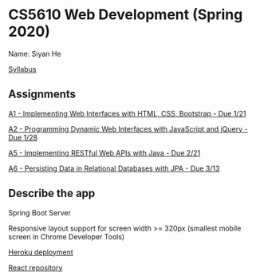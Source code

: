 # CS5610 Web Development (Spring 2020)
Name: Siyan He

[Syllabus](https://docs.google.com/document/d/1Qm_SqhHK5fYGm84xIUVbJJ2zLH6GWgaAD3hf_NVX1ZQ/edit?usp=sharing)

## Assignments
[A1 - Implementing Web Interfaces with HTML, CSS, Bootstrap - Due 1/21](https://docs.google.com/document/d/1BWKOyq9agNMsd2n_c3XShuR5T5yVXKSpsFQk9uS1M_Y/edit?usp=sharing)

[A2 - Programming Dynamic Web Interfaces with JavaScript and jQuery - Due 1/28](https://docs.google.com/document/d/1DSkyihff_GIAceLUJpi7s7KStdd2H64jB_GQQcveWJE/edit?usp=sharing)

[A5 - Implementing RESTful Web APIs with Java - Due 2/21](https://docs.google.com/document/d/1_RDMRAsIR-6MY_xzbZ6HACRW98vat6j2sZmgym3MinU/edit?usp=sharing)

[A6 - Persisting Data in Relational Databases with JPA - Due 3/13](https://docs.google.com/document/d/1aAmLYNEpmG9cGPqge6CzRani3TJY9pel52Ds1NKqM0Y/edit?usp=sharing)

## Describe the app
Spring Boot Server

Responsive layout support for screen width >= 320px (smallest mobile screen in Chrome Developer Tools)

[Heroku deployment](https://cs5610-sp20-springboot-siyanhe.herokuapp.com/)

[React repository](https://github.ccs.neu.edu/hsy/wbdv-sp20-siyan-he-client-react)
